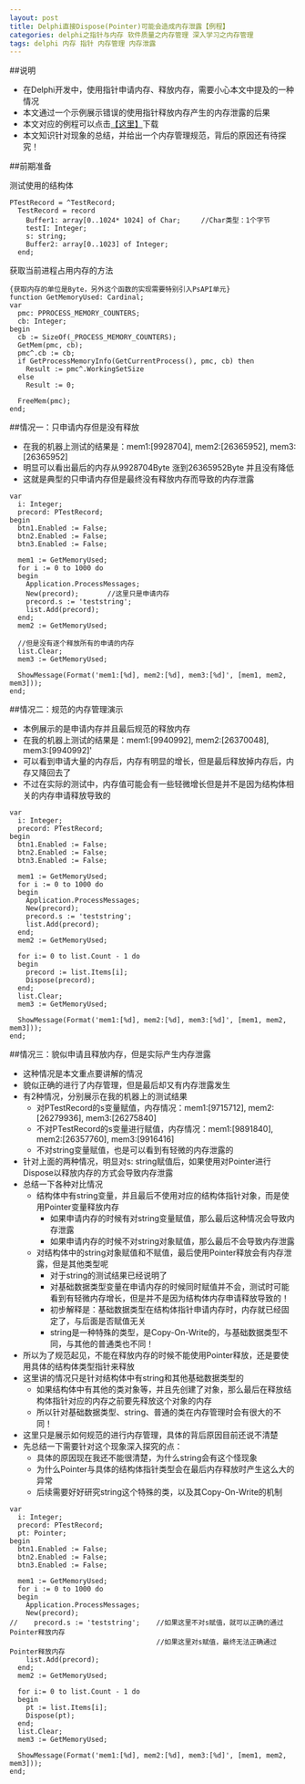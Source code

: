```yaml
---
layout: post
title: Delphi直接Dispose(Pointer)可能会造成内存泄露【例程】
categories: delphi之指针与内存 软件质量之内存管理 深入学习之内存管理
tags: delphi 内存 指针 内存管理 内存泄露
---
```


##说明

* 在Delphi开发中，使用指针申请内存、释放内存，需要小心本文中提及的一种情况
* 本文通过一个示例展示错误的使用指针释放内存产生的内存泄露的后果
* 本文对应的例程可以点击[【这里】](../download/20160521/testMemory.zip)下载
* 本文知识针对现象的总结，并给出一个内存管理规范，背后的原因还有待探究！

##前期准备

测试使用的结构体

```
PTestRecord = ^TestRecord;
  TestRecord = record
    Buffer1: array[0..1024* 1024] of Char;     //Char类型：1个字节  
    testI: Integer;
    s: string;                              
    Buffer2: array[0..1023] of Integer;
  end;
```

获取当前进程占用内存的方法

```
{获取内存的单位是Byte，另外这个函数的实现需要特别引入PsAPI单元}
function GetMemoryUsed: Cardinal;
var
  pmc: PPROCESS_MEMORY_COUNTERS;
  cb: Integer;
begin
  cb := SizeOf(_PROCESS_MEMORY_COUNTERS);
  GetMem(pmc, cb);
  pmc^.cb := cb;
  if GetProcessMemoryInfo(GetCurrentProcess(), pmc, cb) then
    Result := pmc^.WorkingSetSize
  else
    Result := 0;

  FreeMem(pmc);
end;
```

##情况一：只申请内存但是没有释放

* 在我的机器上测试的结果是：mem1:[9928704], mem2:[26365952], mem3:[26365952]
* 明显可以看出最后的内存从9928704Byte 涨到26365952Byte 并且没有降低
* 这就是典型的只申请内存但是最终没有释放内存而导致的内存泄露

```
var
  i: Integer;
  precord: PTestRecord;
begin
  btn1.Enabled := False;
  btn2.Enabled := False;
  btn3.Enabled := False;

  mem1 := GetMemoryUsed;
  for i := 0 to 1000 do
  begin
    Application.ProcessMessages;
    New(precord);       //这里只是申请内存
    precord.s := 'teststring';
    list.Add(precord);
  end;
  mem2 := GetMemoryUsed;

  //但是没有逐个释放所有的申请的内存
  list.Clear;
  mem3 := GetMemoryUsed;

  ShowMessage(Format('mem1:[%d], mem2:[%d], mem3:[%d]', [mem1, mem2, mem3]));
end;
```

##情况二：规范的内存管理演示

* 本例展示的是申请内存并且最后规范的释放内存
* 在我的机器上测试的结果是：mem1:[9940992], mem2:[26370048], mem3:[9940992]'
* 可以看到申请大量的内存后，内存有明显的增长，但是最后释放掉内存后，内存又降回去了
* 不过在实际的测试中，内存值可能会有一些轻微增长但是并不是因为结构体相关的内存申请释放导致的

```
var
  i: Integer;
  precord: PTestRecord;
begin
  btn1.Enabled := False;
  btn2.Enabled := False;
  btn3.Enabled := False;

  mem1 := GetMemoryUsed;
  for i := 0 to 1000 do
  begin
    Application.ProcessMessages;
    New(precord);
    precord.s := 'teststring';
    list.Add(precord);
  end;
  mem2 := GetMemoryUsed;

  for i:= 0 to list.Count - 1 do
  begin
    precord := list.Items[i];
    Dispose(precord);
  end;
  list.Clear;
  mem3 := GetMemoryUsed;

  ShowMessage(Format('mem1:[%d], mem2:[%d], mem3:[%d]', [mem1, mem2, mem3]));
end;
```

##情况三：貌似申请且释放内存，但是实际产生内存泄露

* 这种情况是本文重点要讲解的情况
* 貌似正确的进行了内存管理，但是最后却又有内存泄露发生
* 有2种情况，分别展示在我的机器上的测试结果
  * 对PTestRecord的s变量赋值，内存情况：mem1:[9715712], mem2:[26279936], mem3:[26275840]
  * 不对PTestRecord的s变量进行赋值，内存情况：mem1:[9891840], mem2:[26357760], mem3:[9916416]
  * 不对string变量赋值，也是可以看到有轻微的内存泄露的
* 针对上面的两种情况，明显对s: string赋值后，如果使用对Pointer进行Dispose以释放内存的方式会导致内存泄露
* 总结一下各种对比情况
  * 结构体中有string变量，并且最后不使用对应的结构体指针对象，而是使用Pointer变量释放内存
    * 如果申请内存的时候有对string变量赋值，那么最后这种情况会导致内存泄露
    * 如果申请内存的时候不对string对象赋值，那么最后不会导致内存泄露
  * 对结构体中的string对象赋值和不赋值，最后使用Pointer释放会有内存泄露，但是其他类型呢
    * 对于string的测试结果已经说明了
    * 对基础数据类型变量在申请内存的时候同时赋值并不会，测试时可能看到有轻微内存增长，但是并不是因为结构体内存申请释放导致的！
    * 初步解释是：基础数据类型在结构体指针申请内存时，内存就已经固定了，与后面是否赋值无关
    * string是一种特殊的类型，是Copy-On-Write的，与基础数据类型不同，与其他的普通类也不同！
* 所以为了规范起见，不能在释放内存的时候不能使用Pointer释放，还是要使用具体的结构体类型指针来释放
* 这里讲的情况只是针对结构体中有string和其他基础数据类型的
  * 如果结构体中有其他的类对象等，并且先创建了对象，那么最后在释放结构体指针对应的内存之前要先释放这个对象的内存
  * 所以针对基础数据类型、string、普通的类在内存管理时会有很大的不同！
* 这里只是展示如何规范的进行内存管理，具体的背后原因目前还说不清楚
* 先总结一下需要针对这个现象深入探究的点：
  * 具体的原因现在我还不能很清楚，为什么string会有这个怪现象
  * 为什么Pointer与具体的结构体指针类型会在最后内存释放时产生这么大的异常
  * 后续需要好好研究string这个特殊的类，以及其Copy-On-Write的机制
  
```
var
  i: Integer;
  precord: PTestRecord;
  pt: Pointer;
begin
  btn1.Enabled := False;
  btn2.Enabled := False;
  btn3.Enabled := False;

  mem1 := GetMemoryUsed;
  for i := 0 to 1000 do
  begin
    Application.ProcessMessages;
    New(precord);
//    precord.s := 'teststring';    //如果这里不对s赋值，就可以正确的通过Pointer释放内存
                                    //如果这里对s赋值，最终无法正确通过Pointer释放内存
    list.Add(precord);
  end;
  mem2 := GetMemoryUsed;

  for i:= 0 to list.Count - 1 do
  begin
    pt := list.Items[i];
    Dispose(pt);
  end;
  list.Clear;
  mem3 := GetMemoryUsed;

  ShowMessage(Format('mem1:[%d], mem2:[%d], mem3:[%d]', [mem1, mem2, mem3]));
end;
```
